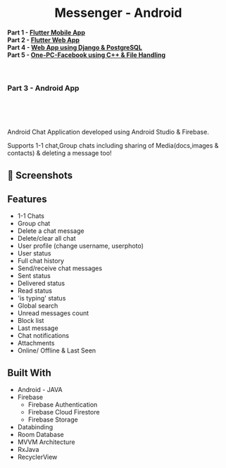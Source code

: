 # <div align="center">Messenger - Android</div>

<B>Part 1 - [Flutter Mobile App]()    <BR>
   Part 2 - [Flutter Web App]()     <BR>
   Part 4 - [Web App using Django & PostgreSQL]()   <BR>
   Part 5 - [One-PC-Facebook  using C++ & File Handling]()  <BR><BR><BR>
   <H3> Part 3 - Android App       </H3>   <BR><BR><BR>
</B>

Android Chat Application developed using Android Studio & Firebase.

Supports 1-1 chat,Group chats including sharing of Media(docs,images & contacts) & deleting a message too!


## 📸 Screenshots


## Features

- 1-1 Chats
- Group chat
- Delete a chat message
- Delete/clear all chat
- User profile (change username, userphoto)
- User status
- Full chat history
- Send/receive chat messages
- Sent status
- Delivered status
- Read status
- 'is typing' status
- Global search
- Unread messages count
- Block list
- Last message
- Chat notifications
- Attachments
- Online/ Offline & Last Seen 


## Built With

- Android - JAVA
- Firebase
   - Firebase Authentication
   - Firebase Cloud Firestore
   - Firebase Storage
- Databinding
- Room Database
- MVVM Architecture
- RxJava
- RecyclerView
